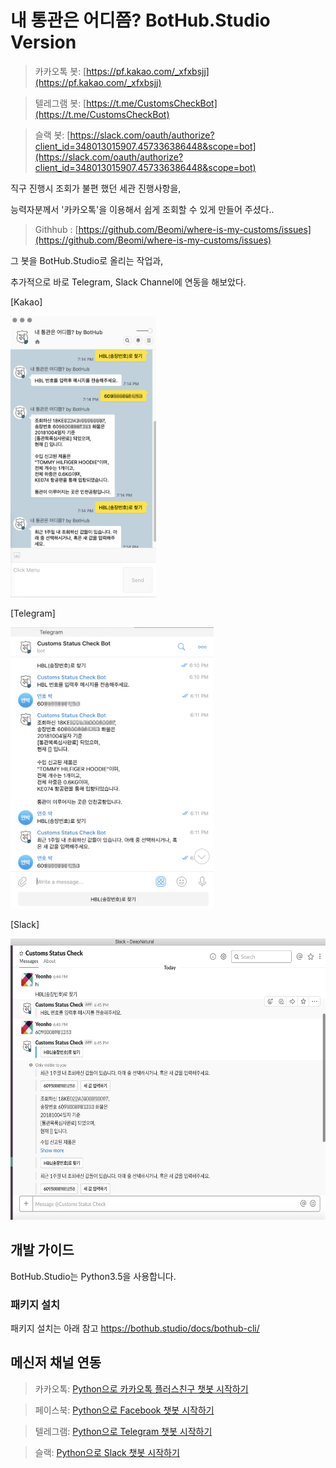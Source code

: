 # 내 통관은 어디쯤? BotHub.Studio Version

> 카카오톡 봇: [https://pf.kakao.com/_xfxbsjj](https://pf.kakao.com/_xfxbsjj)

> 텔레그램 봇: [https://t.me/CustomsCheckBot](https://t.me/CustomsCheckBot)

> 슬랙 봇: [https://slack.com/oauth/authorize?client_id=348013015907.457336386448&scope=bot](https://slack.com/oauth/authorize?client_id=348013015907.457336386448&scope=bot)


직구 진행시 조회가 불편 했던 세관 진행사항을,

능력자분께서 '카카오톡'을 이용해서 쉽게 조회할 수 있게 만들어 주셨다..

> Githhub : [https://github.com/Beomi/where-is-my-customs/issues](https://github.com/Beomi/where-is-my-customs/issues)


그 봇을 BotHub.Studio로 올리는 작업과,

추가적으로 바로 Telegram, Slack Channel에 연동을 해보았다.

[Kakao]

<img src='https://github.com/turlvo/where-is-my-customs/blob/master/img/kakao.jpg' height=450>


[Telegram]

<img src='https://github.com/turlvo/where-is-my-customs/blob/master/img/telegram.png' height=450>


[Slack]

<img src='https://github.com/turlvo/where-is-my-customs/blob/master/img/slack.png' height=450>



## 개발 가이드

BotHub.Studio는 Python3.5을 사용합니다.


### 패키지 설치 

패키지 설치는 아래 참고
https://bothub.studio/docs/bothub-cli/



## 메신저 채널 연동

> 카카오톡: [Python으로 카카오톡 플러스친구 챗봇 시작하기](https://medium.com/bothub-studio-ko/python%EC%9C%BC%EB%A1%9C-%EC%B9%B4%EC%B9%B4%EC%98%A4%ED%86%A1-%ED%94%8C%EB%9F%AC%EC%8A%A4%EC%B9%9C%EA%B5%AC-%EC%B1%97%EB%B4%87-%EC%8B%9C%EC%9E%91%ED%95%98%EA%B8%B0-66e364e0d764)

> 페이스북: [Python으로 Facebook 챗봇 시작하기](https://medium.com/bothub-studio-ko/python%EC%9C%BC%EB%A1%9C-facebook-%EC%B1%97%EB%B4%87-%EC%8B%9C%EC%9E%91%ED%95%98%EA%B8%B0-17d24c8b136f)

> 텔레그램: [Python으로 Telegram 챗봇 시작하기](https://medium.com/bothub-studio-ko/python%EC%9C%BC%EB%A1%9C-telegram-%EC%B1%97%EB%B4%87-%EC%8B%9C%EC%9E%91%ED%95%98%EA%B8%B0-617f222dd393)

> 슬랙: [Python으로 Slack 챗봇 시작하기](https://medium.com/bothub-studio/build-a-slack-chatbot-in-python-eadc27dea15e)
